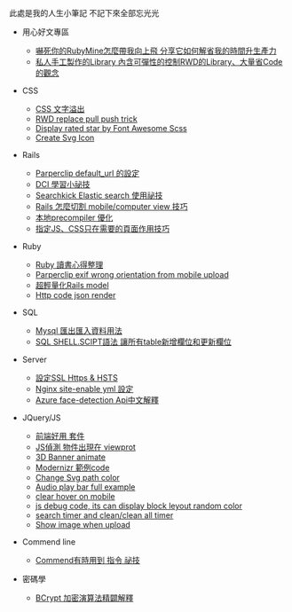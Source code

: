 此處是我的人生小筆記
不記下來全部忘光光

* 用心好文專區
    * [嚇死你的RubyMine怎麼帶我向上飛 分享它如何解省我的時間升生產力](https://medium.com/@et3216/rubymine-%E5%B8%B6%E6%88%91%E5%90%91%E4%B8%8A%E9%A3%9B-8478c30af49c#.909qxa3cc)
    * [私人手工製作的Library 內含可彈性的控制RWD的Library、大量省Code的觀念](https://github.com/lustan3216/Behavior-Bind-Media)

* CSS
    * [CSS 文字溢出](https://github.com/lustan3216/BlogArticle/wiki/CSS-%E6%96%87%E5%AD%97%E6%BA%A2%E5%87%BA)
    * [RWD replace pull push trick](https://github.com/lustan3216/BlogArticle/wiki/RWD-replace-pull-push-trick)
    * [Display rated star by Font Awesome Scss](https://github.com/lustan3216/BlogArticle/wiki/Display-rated-star-by-Font-Awesome-scss)
    * [Create Svg Icon](https://github.com/lustan3216/BlogArticle/wiki/Create-Svg-Icon)

* Rails
    * [Parperclip default_url 的設定](https://github.com/lustan3216/BlogArticle/wiki/Parperclip-default-_url-%E7%9A%84%E8%A8%AD%E5%AE%9A)
    * [DCI 學習小祕技](https://github.com/lustan3216/BlogArticle/wiki/DCI-%E5%AD%B8%E7%BF%92%E5%B0%8F%E7%A5%95%E6%8A%80)
    * [Searchkick Elastic search 使用祕技](https://github.com/lustan3216/BlogArticle/wiki/Searchkick-Elastic-search-%E4%BD%BF%E7%94%A8%E7%A5%95%E6%8A%80)
    * [Rails 怎麼切割 mobile/computer view 技巧](https://github.com/lustan3216/BlogArticle/wiki/Rails-%E6%80%8E%E9%BA%BC%E5%88%87%E5%89%B2-mobile-%E7%9A%84-view-%E6%8A%80%E5%B7%A7)
    * [本地precompiler 優化](https://github.com/lustan3216/BlogArticle/blob/master/rails/precomplie_setting.rb)
    * [指定JS、CSS只在需要的頁面作用技巧](https://github.com/lustan3216/BlogArticle/blob/master/rails/asset_boost_track.rb)

* Ruby
    * [Ruby 讀書心得整理](https://github.com/lustan3216/BlogArticle/wiki/Ruby-%E8%AE%80%E6%9B%B8%E5%BF%83%E5%BE%97%E6%95%B4%E7%90%86)
    * [Parperclip exif wrong orientation from mobile upload](https://github.com/lustan3216/BlogArticle/wiki/Parperclip-exif-orientation-wrong-way-from-mobile-upload)
    * [超輕量化Rails model](https://github.com/lustan3216/BlogArticle/blob/master/ruby/plan_model.rb)
    * [Http code json render](https://github.com/lustan3216/BlogArticle/blob/master/ruby/http_code_render_and_serialize.rb)

* SQL
    * [Mysql 匯出匯入資料用法](https://github.com/lustan3216/BlogArticle/wiki/Mysql--%E5%8C%AF%E5%87%BA%E5%8C%AF%E5%85%A5%E8%B3%87%E6%96%99%E7%94%A8%E6%B3%95)
    * [SQL SHELL.SCIPT語法 讓所有table新增欄位和更新欄位](https://github.com/lustan3216/BlogArticle/wiki/SQL-SHELL.SCIPT%E8%AA%9E%E6%B3%95-%E8%AE%93%E6%89%80%E6%9C%89table%E6%96%B0%E5%A2%9E%E6%AC%84%E4%BD%8D%E5%92%8C%E6%9B%B4%E6%96%B0%E6%AC%84%E4%BD%8D)

* Server
    * [設定SSL Https & HSTS](https://github.com/lustan3216/BlogArticle/wiki/%E8%A8%AD%E5%AE%9ASSL-Https-&-HSTS)
    * [Nginx site-enable yml 設定](https://github.com/lustan3216/BlogArticle/blob/master/server/nginx_site_enable_yml.md)
    * [Azure face-detection Api中文解釋](https://github.com/lustan3216/BlogArticle/blob/master/server/azure_face_detection.md)

* JQuery/JS
    * [前端好用 套件](https://github.com/lustan3216/BlogArticle/wiki/%E5%89%8D%E7%AB%AF%E5%A5%BD%E7%94%A8-%E5%A5%97%E4%BB%B6)
    * [JS偵測 物件出現在 viewprot](https://github.com/lustan3216/BlogArticle/wiki/JS%E5%81%B5%E6%B8%AC--%E7%89%A9%E4%BB%B6%E5%87%BA%E7%8F%BE%E5%9C%A8-viewprot)
    * [3D Banner animate](https://github.com/lustan3216/BlogArticle/wiki/3D-Banner-animate)
    * [Modernizr 範例code](https://github.com/lustan3216/BlogArticle/wiki/Modernizr-%E7%AF%84%E4%BE%8Bcode)
    * [Change Svg path color](https://github.com/lustan3216/BlogArticle/wiki/Change-Svg-path-color)
    * [Audio play bar full example](https://github.com/lustan3216/BlogArticle/js/audio_play_bar.html.erb)
    * [clear hover on mobile](https://github.com/lustan3216/BlogArticle/js/clear_hover.md)
    * [js debug code, its can display block leyout random color](https://github.com/lustan3216/BlogArticle/js/css_block_debug.md)
    * [search timer and clean/clean all timer](https://github.com/lustan3216/BlogArticle/js/search_input_timer.js)
    * [Show image when upload](https://github.com/lustan3216/BlogArticle/jquery/parperclip_show_immediate.md)

* Commend line
    * [Commend有時用到 指令 祕技](https://github.com/lustan3216/BlogArticle/wiki/Commend%E6%9C%89%E6%99%82%E7%94%A8%E5%88%B0-%E6%8C%87%E4%BB%A4-%E7%A5%95%E6%8A%80)

* 密碼學
    * [BCrypt 加密演算法精闢解釋](https://github.com/lustan3216/BlogArticle/wiki/BCrypt-%E5%8A%A0%E5%AF%86%E6%BC%94%E7%AE%97%E6%B3%95%E7%B2%BE%E9%97%A2%E8%A7%A3%E9%87%8B)